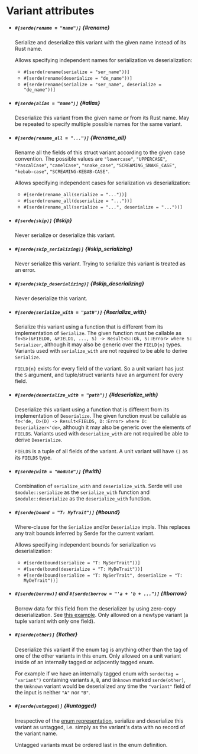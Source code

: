 # Variant attributes

- ##### `#[serde(rename = "name")]` {#rename}

  Serialize and deserialize this variant with the given name instead of its Rust
  name.

  Allows specifying independent names for serialization vs deserialization:

  - `#[serde(rename(serialize = "ser_name"))]`
  - `#[serde(rename(deserialize = "de_name"))]`
  - `#[serde(rename(serialize = "ser_name", deserialize = "de_name"))]`

- ##### `#[serde(alias = "name")]` {#alias}

  Deserialize this variant from the given name *or* from its Rust name. May be
  repeated to specify multiple possible names for the same variant.

- ##### `#[serde(rename_all = "...")]` {#rename_all}

  Rename all the fields of this struct variant according to the given case
  convention. The possible values are `"lowercase"`, `"UPPERCASE"`,
  `"PascalCase"`, `"camelCase"`, `"snake_case"`, `"SCREAMING_SNAKE_CASE"`,
  `"kebab-case"`, `"SCREAMING-KEBAB-CASE"`.

  Allows specifying independent cases for serialization vs deserialization:

  - `#[serde(rename_all(serialize = "..."))]`
  - `#[serde(rename_all(deserialize = "..."))]`
  - `#[serde(rename_all(serialize = "...", deserialize = "..."))]`

- ##### `#[serde(skip)]` {#skip}

  Never serialize or deserialize this variant.

- ##### `#[serde(skip_serializing)]` {#skip_serializing}

  Never serialize this variant. Trying to serialize this variant is treated as
  an error.

- ##### `#[serde(skip_deserializing)]` {#skip_deserializing}

  Never deserialize this variant.

- ##### `#[serde(serialize_with = "path")]` {#serialize_with}

  Serialize this variant using a function that is different from its
  implementation of `Serialize`. The given function must be callable as
  `fn<S>(&FIELD0, &FIELD1, ..., S) -> Result<S::Ok, S::Error> where S:
  Serializer`, although it may also be generic over the `FIELD{n}` types.
  Variants used with `serialize_with` are not required to be able to derive
  `Serialize`.

  `FIELD{n}` exists for every field of the variant. So a unit variant has just
  the `S` argument, and tuple/struct variants have an argument for every field.

- ##### `#[serde(deserialize_with = "path")]` {#deserialize_with}

  Deserialize this variant using a function that is different from its
  implementation of `Deserialize`. The given function must be callable as
  `fn<'de, D>(D) -> Result<FIELDS, D::Error> where D: Deserializer<'de>`,
  although it may also be generic over the elements of `FIELDS`. Variants used
  with `deserialize_with` are not required be able to derive `Deserialize`.

  `FIELDS` is a tuple of all fields of the variant. A unit variant will have
  `()` as its `FIELDS` type.

- ##### `#[serde(with = "module")]` {#with}

  Combination of `serialize_with` and `deserialize_with`. Serde will use
  `$module::serialize` as the `serialize_with` function and
  `$module::deserialize` as the `deserialize_with` function.

- ##### `#[serde(bound = "T: MyTrait")]` {#bound}

  Where-clause for the `Serialize` and/or `Deserialize` impls. This replaces any
  trait bounds inferred by Serde for the current variant.

  Allows specifying independent bounds for serialization vs deserialization:

  - `#[serde(bound(serialize = "T: MySerTrait"))]`
  - `#[serde(bound(deserialize = "T: MyDeTrait"))]`
  - `#[serde(bound(serialize = "T: MySerTrait", deserialize = "T: MyDeTrait"))]`

- ##### `#[serde(borrow)]` and `#[serde(borrow = "'a + 'b + ...")]` {#borrow}

  Borrow data for this field from the deserializer by using zero-copy
  deserialization. See [this example](lifetimes.md#borrowing-data-in-a-derived-impl).
  Only allowed on a newtype variant (a tuple variant with only one field).

- ##### `#[serde(other)]` {#other}

  Deserialize this variant if the enum tag is anything other than the tag of one
  of the other variants in this enum. Only allowed on a unit variant inside of
  an internally tagged or adjacently tagged enum.

  For example if we have an internally tagged enum with `serde(tag = "variant")`
  containing variants `A`, `B`, and `Unknown` marked `serde(other)`, the
  `Unknown` variant would be deserialized any time the `"variant"` field of the
  input is neither `"A"` nor `"B"`.

- ##### `#[serde(untagged)]` {#untagged}

  Irrespective of the [enum representation](enum-representations.md), serialize
  and deserialize this variant as untagged, i.e. simply as the variant's data
  with no record of the variant name.

  Untagged variants must be ordered last in the enum definition.
